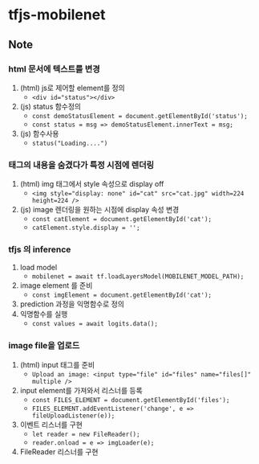 
# tfjs-mobilenet

## Note

### html 문서에 텍스트를 변경

1. (html) js로 제어할 element를 정의
    * ```<div id="status"></div>```
2. (js) status 함수정의
    * ```const demoStatusElement = document.getElementById('status');```
    * ```const status = msg => demoStatusElement.innerText = msg;```
3. (js) 함수사용
    * ```status("Loading....")```

### 태그의 내용을 숨겼다가 특정 시점에 렌더링

1. (html) img 태그에서 style 속성으로 display off
    * ```<img style="display: none" id="cat" src="cat.jpg" width=224 height=224 />```
2. (js) image 렌더링을 원하는 시점에 display 속성 변경
    * ```const catElement = document.getElementById('cat');```
    * ```catElement.style.display = '';```

### tfjs 의 inference

1. load model
    * ```mobilenet = await tf.loadLayersModel(MOBILENET_MODEL_PATH);```
2. image element 를 준비
    * ```const imgElement = document.getElementById('cat');```
3. prediction 과정을 익명함수로 정의
4. 익명함수를 실행
    * ```const values = await logits.data();```

### image file을 업로드

1. (html) input 태그를 준비
    * ```Upload an image: <input type="file" id="files" name="files[]" multiple />```
2. input element를 가져와서 리스너를 등록
    * ```const FILES_ELEMENT = document.getElementById('files');```
    * ```FILES_ELEMENT.addEventListener('change', e => fileUploadListener(e));```
3. 이벤트 리스너를 구현
    * ```let reader = new FileReader();```
    * ```reader.onload = e => imgLoader(e);```
4. FileReader 리스너를 구현

